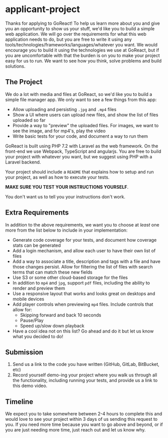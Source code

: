 # applicant-project

Thanks for applying to GoReact! To help us learn more about you and give you an opportunity to show us your stuff, we'd like you to build a simple web application.  We will go over the requirements for what this web application needs to do, but you are free to write it using any tools/technologies/frameworks/languages/whatever you want.  We would encourage you to build it using the technologies we use at GoReact, but if you are uncomfortable with that the burden is on you to make your project easy for us to run.  We want to see how you think, solve problems and build solutions.

## The Project
We do a lot with media and files at GoReact, so we'd like you to build a simple file manager app.  We only want to see a few things from this app:

* Allow uploading and persisting `.jpg` and `.mp4` files
* Show a UI where users can upload new files, and show the list of files uploaded so far
* Provide a way to "preview" the uploaded files.  For images, we want to see the image, and for mp4's, play the video
* Write basic tests for your code, and document a way to run them

GoReact is built using PHP 7.2 with Laravel as the web framework.  On the front-end we use Webpack, TypeScript and angularjs. You are free to build your project with whatever you want, but we suggest using PHP with a Laravel backend.

Your project should include a `README` that explains how to setup and run your project, as well as how to execute your tests.

**MAKE SURE YOU TEST YOUR INSTRUCTIONS YOURSELF**.

You don't want us to tell you your instructions don't work.

## Extra Requirements
In addition to the above requirements, we want you to choose at *least* one more from the list below to include in your implementation:

* Generate code coverage for your tests, and document how coverage stats can be generated
* Add a login mechanism, and allow each user to have their own list of files
* Add a way to associate a title, description and tags with a file and have those changes persist.  Allow for filtering the list of files with search terms that can match these new fields
* Use S3 or some other cloud-based storage for the files
* In addition to `mp4` and `jpg`, support `pdf` files, including the ability to render and preview them
* Use a responsive layout that works and looks great on desktops and mobile devices
* Add player controls when previewing `mp4` files.  Include controls that allow for:
   * Skipping forward and back 10 seconds
   * Pause/Play
   * Speed up/slow down playback
* Have a cool idea not on this list? Go ahead and do it but let us know what you decided to do!

## Submission
1. Send us a link to the code you have written (GitHub, GitLab, BitBucket, etc)
2. Record yourself demo-ing your project where you walk us through all the functionality, including running your tests, and provide us a link to this demo video.

## Timeline
We expect you to take somewhere between 2-4 hours to complete this and would love to see your project within 3 days of us sending this request to you.  If you need more time because you want to go above and beyond, or if you are just needing more time, just reach out and let us know why.
